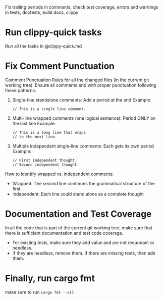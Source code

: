 Fix trailing periods in comments, check test coverage, errors and warnings in tests, doctests, build
docs, clippy

# Run clippy-quick tasks

Run all the tasks in @clippy-quick.md

# Fix Comment Punctuation

Comment Punctuation Rules for all the changed files (in the current git working tree): Ensure all
comments end with proper punctuation following these patterns:

1. Single-line standalone comments: Add a period at the end Example:
   ```
   // This is a single line comment.
   ```
2. Multi-line wrapped comments (one logical sentence): Period ONLY on the last line Example:

   ```
   // This is a long line that wraps
   // to the next line.
   ```

3. Multiple independent single-line comments: Each gets its own period Example:
   ```
   // First independent thought.
   // Second independent thought.
   ```

How to identify wrapped vs. independent comments:

- Wrapped: The second line continues the grammatical structure of the first
- Independent: Each line could stand alone as a complete thought

# Documentation and Test Coverage

In all the code that is part of the current git working tree, make sure that there is sufficient
documentation and test code coverage.

- For existing tests, make sure they add value and are not redundant or needless.
- If they are needless, remove them. If there are missing tests, then add them.

# Finally, run cargo fmt

make sure to run `cargo fmt --all`

